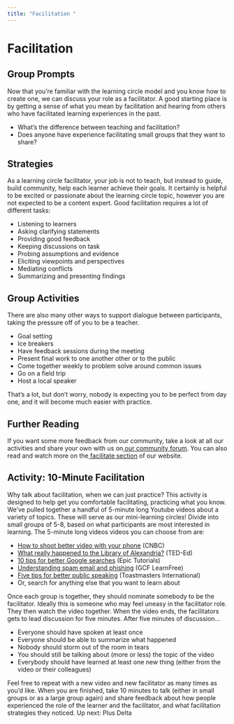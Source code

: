 ```yaml
---
title: "Facilitation "
---
```

# Facilitation 

## Group Prompts
Now that you’re familiar with the learning circle model and you know how to create one, we can discuss your role as a facilitator.
A good starting place is by getting a sense of what you mean by facilitation and hearing from others who have facilitated learning experiences in the past.
- What’s the difference between teaching and facilitation?
- Does anyone have experience facilitating small groups that they want to share?

## Strategies
As a learning circle facilitator, your job is not to teach, but instead to guide, build community, help each learner achieve their goals. It certainly is helpful to be excited or passionate about the learning circle topic, however you are not expected to be a content expert.
Good facilitation requires a lot of different tasks:
- Listening to learners
- Asking clarifying statements
- Providing good feedback
- Keeping discussions on task
- Probing assumptions and evidence
- Eliciting viewpoints and perspectives
- Mediating conflicts
- Summarizing and presenting findings

## Group Activities
There are also many other ways to support dialogue between participants, taking the pressure off of you to be a teacher.
- Goal setting
- Ice breakers
- Have feedback sessions during the meeting
- Present final work to one another other or to the public
- Come together weekly to problem solve around common issues
- Go on a field trip
- Host a local speaker

That’s a lot, but don’t worry, nobody is expecting you to be perfect from day one, and it will become much easier with practice.
## Further Reading
If you want some more feedback from our community, take a look at all our activities and share your own with us on[ our community forum](https://community.p2pu.org/tags/activity.). You can also read and watch more on the[ ](https://www.p2pu.org/en/facilitate/#facilitation)[facilitate section](https://www.p2pu.org/en/facilitate/#facilitation) of our website.
## Activity: 10-Minute Facilitation
Why talk about facilitation, when we can just practice? This activity is designed to help get you comfortable facilitating, practicing what you know. We’ve pulled together a handful of 5-minute long Youtube videos about a variety of topics. These will serve as our mini-learning circles!
Divide into small groups of 5-8, based on what participants are most interested in learning. The 5-minute long videos videos you can choose from are:
- [How to shoot better video with your phone](https://www.youtube.com/watch?v=7YLKcv69HQU) (CNBC)
- [What really happened to the Library of Alexandria?](https://www.youtube.com/watch?v=jvWncVbXfJ0) (TED-Ed)
- [10 tips for better Google searches](https://www.youtube.com/watch?v=R0DQfwc72PM) (Epic Tutorials)
- [Understanding spam email and phishing](https://www.youtube.com/watch?v=NI37JI7KnSc&list=PLpQQipWcxwt-IW6q0DkoIktFb2-GBnHTd&index=2) (GCF LearnFree)
- [Five tips for better public speaking](https://www.youtube.com/watch?v=AykYRO5d_lI) (Toastmasters International)
- Or, search for anything else that you want to learn about

Once each group is together, they should nominate somebody to be the facilitator. Ideally this is someone who may feel uneasy in the facilitator role. They then watch the video together. When the video ends, the facilitators gets to lead discussion for five minutes.
After five minutes of discussion…
- Everyone should have spoken at least once
- Everyone should be able to summarize what happened
- Nobody should storm out of the room in tears
- You should still be talking about (more or less) the topic of the video
- Everybody should have learned at least one new thing (either from the video or their colleagues)

Feel free to repeat with a new video and new facilitator as many times as you’d like.
When you are finished, take 10 minutes to talk (either in small groups or as a large group again) and share feedback about how people experienced the role of the learner and the facilitator, and what facilitation strategies they noticed.
Up next: Plus Delta
